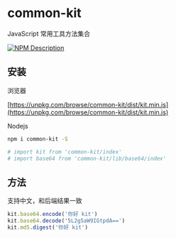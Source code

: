 # common-kit

JavaScript 常用工具方法集合

[![NPM Description](https://nodei.co/npm/common-kit.png?downloads=true&stars=true)](https://npmjs.org/package/common-kit)

## 安装

浏览器

[https://unpkg.com/browse/common-kit/dist/kit.min.js](https://unpkg.com/browse/common-kit/dist/kit.min.js)

Nodejs

```sh
npm i common-kit -S

# import kit from 'common-kit/index'
# import base64 from 'common-kit/lib/base64/index'
```

## 方法

支持中文，和后端结果一致

```js
kit.base64.encode('你好 kit')
kit.base64.decode('5L2g5aW9IGtpdA==')
kit.md5.digest('你好 kit')
```
